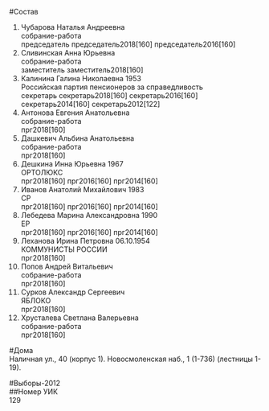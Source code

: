 #Состав  
1. Чубарова Наталья Андреевна  
    собрание-работа  
    председатель председатель2018[160] председатель2016[160]  
2. Сливинская Анна Юрьевна  
    собрание-работа  
    заместитель заместитель2018[160]  
3. Калинина Галина Николаевна 1953  
    Российская партия пенсионеров за справедливость  
    секретарь секретарь2018[160] секретарь2016[160] секретарь2014[160] секретарь2012[122]  
4. Антонова Евгения Анатольевна  
    собрание-работа  
    прг2018[160]  
5. Дашкевич Альбина Анатольевна  
    собрание-работа  
    прг2018[160]  
6. Дешкина Инна Юрьевна 1967  
    ОРТОЛЮКС  
    прг2018[160] прг2016[160] прг2014[160]  
7. Иванов Анатолий Михайлович 1983  
    СР  
    прг2018[160] прг2016[160] прг2014[160]  
8. Лебедева Марина Александровна 1990  
    ЕР  
    прг2018[160] прг2016[160] прг2014[160]  
9. Леханова Ирина Петровна 06.10.1954  
    КОММУНИСТЫ РОССИИ  
    прг2018[160]  
10. Попов Андрей Витальевич  
    собрание-работа  
    прг2018[160]  
11. Сурков Александр Сергеевич  
    ЯБЛОКО  
    прг2018[160]  
12. Хрусталева Светлана Валерьевна  
    собрание-работа  
    прг2018[160]  
  
#Дома  
Наличная ул.,   40 (корпус 1). Новосмоленская наб.,   1 (1-736) (лестницы 1-19).  
  
#Выборы-2012  
##Номер УИК  
129  
